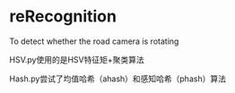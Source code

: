 # reRecognition
To detect whether the road camera is rotating

HSV.py使用的是HSV特征矩+聚类算法

Hash.py尝试了均值哈希（ahash）和感知哈希（phash）算法
